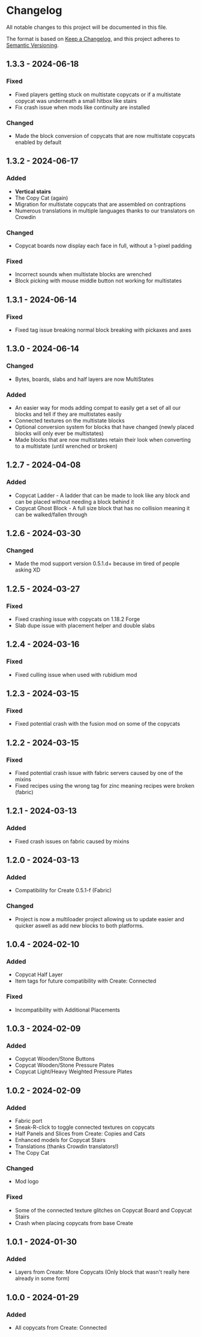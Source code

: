 # Changelog

All notable changes to this project will be documented in this file.

The format is based on [Keep a Changelog](https://keepachangelog.com/en/1.0.0/),
and this project adheres to [Semantic Versioning](https://semver.org/spec/v2.0.0.html).

## 1.3.3 - 2024-06-18

### Fixed

- Fixed players getting stuck on multistate copycats or if a multistate copycat was underneath a small hitbox like stairs
- Fix crash issue when mods like continuity are installed

### Changed

- Made the block conversion of copycats that are now multistate copycats enabled by default

## 1.3.2 - 2024-06-17

### Added

- **Vertical stairs**
- The Copy Cat (again)
- Migration for multistate copycats that are assembled on contraptions
- Numerous translations in multiple languages thanks to our translators on Crowdin

### Changed

- Copycat boards now display each face in full, without a 1-pixel padding

### Fixed

- Incorrect sounds when multistate blocks are wrenched
- Block picking with mouse middle button not working for multistates

## 1.3.1 - 2024-06-14

### Fixed

- Fixed tag issue breaking normal block breaking with pickaxes and axes

## 1.3.0 - 2024-06-14
### Changed

- Bytes, boards, slabs and half layers are now MultiStates

### Added

- An easier way for mods adding compat to easily get a set of all our blocks and tell if they are multistates easily
- Connected textures on the multistate blocks
- Optional conversion system for blocks that have changed (newly placed blocks will only ever be multistates)
- Made blocks that are now multistates retain their look when converting to a multistate (until wrenched or broken)

## 1.2.7 - 2024-04-08

### Added

- Copycat Ladder - A ladder that can be made to look like any block and can be placed without needing a block behind it
- Copycat Ghost Block - A full size block that has no collision meaning it can be walked/fallen through

## 1.2.6 - 2024-03-30

### Changed

- Made the mod support version 0.5.1.d+ because im tired of people asking XD


## 1.2.5 - 2024-03-27

### Fixed
- Fixed crashing issue with copycats on 1.18.2 Forge
- Slab dupe issue with placement helper and double slabs


## 1.2.4 - 2024-03-16

### Fixed
- Fixed culling issue when used with rubidium mod

## 1.2.3 - 2024-03-15

### Fixed
- Fixed potential crash with the fusion mod on some of the copycats

## 1.2.2 - 2024-03-15

### Fixed
- Fixed potential crash issue with fabric servers caused by one of the mixins
- Fixed recipes using the wrong tag for zinc meaning recipes were broken (fabric)

## 1.2.1 - 2024-03-13

### Added
- Fixed crash issues on fabric caused by mixins


## 1.2.0 - 2024-03-13

### Added
- Compatibility for Create 0.5.1-f (Fabric)

### Changed
 - Project is now a multiloader project allowing us to update easier and quicker aswell as add new blocks to both platforms.

## 1.0.4 - 2024-02-10

### Added

- Copycat Half Layer
- Item tags for future compatibility with Create: Connected

### Fixed

- Incompatibility with Additional Placements

## 1.0.3 - 2024-02-09

### Added

- Copycat Wooden/Stone Buttons
- Copycat Wooden/Stone Pressure Plates
- Copycat Light/Heavy Weighted Pressure Plates

## 1.0.2 - 2024-02-09

### Added

- Fabric port
- Sneak-R-click to toggle connected textures on copycats
- Half Panels and Slices from Create: Copies and Cats
- Enhanced models for Copycat Stairs
- Translations (thanks Crowdin translators!)
- The Copy Cat

### Changed

- Mod logo

### Fixed

- Some of the connected texture glitches on Copycat Board and Copycat Stairs
- Crash when placing copycats from base Create

## 1.0.1 - 2024-01-30

### Added

- Layers from Create: More Copycats (Only block that wasn't really here already in some form)

## 1.0.0 - 2024-01-29

### Added

- All copycats from Create: Connected
